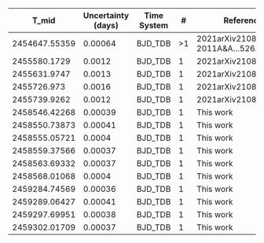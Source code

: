 |T_mid|Uncertainty (days)           |Time System|#                                            |Reference                           |
|-----|-----------------------------|-----------|---------------------------------------------|------------------------------------|
|2454647.55359|0.00064                      |BJD_TDB    |>1                                           |2021arXiv210804101C; 2011A&A…526A.130S|
|2455580.1729|0.0012                       |BJD_TDB    |1                                            |2021arXiv210804101C                 |
|2455631.9747|0.0013                       |BJD_TDB    |1                                            |2021arXiv210804101C                 |
|2455726.973|0.0016                       |BJD_TDB    |1                                            |2021arXiv210804101C                 |
|2455739.9262|0.0012                       |BJD_TDB    |1                                            |2021arXiv210804101C                 |
|2458546.42268|0.00039                      |BJD_TDB    |1                                            |This work                           |
|2458550.73873|0.00041                      |BJD_TDB    |1                                            |This work                           |
|2458555.05721|0.0004                       |BJD_TDB    |1                                            |This work                           |
|2458559.37566|0.00037                      |BJD_TDB    |1                                            |This work                           |
|2458563.69332|0.00037                      |BJD_TDB    |1                                            |This work                           |
|2458568.01068|0.0004                       |BJD_TDB    |1                                            |This work                           |
|2459284.74569|0.00036                      |BJD_TDB    |1                                            |This work                           |
|2459289.06427|0.00041                      |BJD_TDB    |1                                            |This work                           |
|2459297.69951|0.00038                      |BJD_TDB    |1                                            |This work                           |
|2459302.01709|0.00037                      |BJD_TDB    |1                                            |This work                           |
